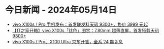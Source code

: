# 今日新闻 - 2024年05月14日
- [vivo X100s / Pro 手机发布：首发联发科天玑 9300+，售价 3999 元起](https://www.ithome.com/0/767/653.htm)
- [【IT之家开箱】vivo X100s「钛色」图赏：7.80mm 超薄直屏，首发搭载天玑 9300+](https://www.ithome.com/0/767/655.htm)
- [vivo X100s / Pro、X100 Ultra 京东开售，全系 24 期免息](https://www.ithome.com/0/767/664.htm)
